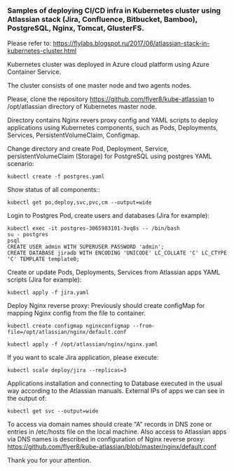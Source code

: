 ### Samples of deploying CI/CD infra in Kubernetes cluster using Atlassian stack (Jira, Confluence, Bitbucket, Bamboo), PostgreSQL, Nginx, Tomcat, GlusterFS.
Please refer to: https://flylabs.blogspot.ru/2017/06/atlassian-stack-in-kubernetes-cluster.html

Kubernetes cluster was deployed in Azure cloud platform using Azure Container Service. 

The cluster consists of one master node and two agents nodes.

Please, clone the repository https://github.com/flyer8/kube-atlassian to /opt/atlassian directory of Kubernetes master node.

Directory contains Nginx revers proxy config and YAML scripts to deploy applications using Kubernetes components, such as Pods, Deployments, Services, PersistentVolumeClaim, Configmap.

Change directory and create Pod, Deployment, Service, persistentVolumeClaim (Storage) for PostgreSQL using postgres YAML scenario:
```
kubectl create -f postgres.yaml
```
Show status of all components::
```
kubectl get po,deploy,svc,pvc,cm --output=wide
```
Login to Postgres Pod, create users and databases (Jira for example):
```
kubectl exec -it postgres-3065983101-3vq8s -- /bin/bash
su - postgres
psql
CREATE USER admin WITH SUPERUSER PASSWORD 'admin';
CREATE DATABASE jiradb WITH ENCODING 'UNICODE' LC_COLLATE 'C' LC_CTYPE 'C' TEMPLATE template0;
```
Create or update Pods, Deployments, Services from Atlassian apps YAML scripts (Jira for example):
```
kubectl apply -f jira.yaml
```
Deploy Nginx reverse proxy:
Previously should create configMap for mapping Nginx config from the file to container.
```
kubectl create configmap nginxconfigmap --from-file=/opt/atlassian/nginx/default.conf

kubectl apply -f /opt/atlassian/nginx/nginx.yaml
```
If you want to scale Jira application, please execute:
```
kubectl scale deploy/jira --replicas=3
```
Applications installation and connecting to Database executed in the usual way according to the Atlassian manuals.
External IPs of apps we can see in the output of:
```
kubectl get svc --output=wide
```
To access via domain names should create "A" records in DNS zone or entries in /etc/hosts file on the local machine.
Also access to Atlassian apps via DNS names is described in configuration of Nginx reverse proxy:
https://github.com/flyer8/kube-atlassian/blob/master/nginx/default.conf

Thank you for your attention.
